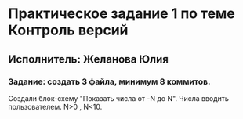 # Практическое задание 1 по теме Контроль версий

## Исполнитель: Желанова Юлия

### Задание: создать 3 файла, минимум 8 коммитов.

Создали блок-схему "Показать числа от -N до N". Числа вводить пользователем. N>0 , N<10.

